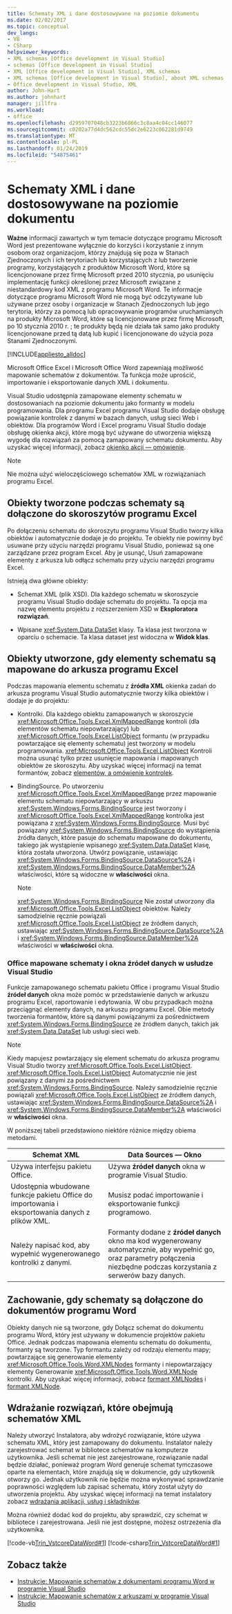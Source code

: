 ```yaml
---
title: Schematy XML i dane dostosowywane na poziomie dokumentu
ms.date: 02/02/2017
ms.topic: conceptual
dev_langs:
- VB
- CSharp
helpviewer_keywords:
- XML schemas [Office development in Visual Studio]
- schemas [Office development in Visual Studio]
- XML [Office development in Visual Studio], XML schemas
- XML schemas [Office development in Visual Studio], about XML schemas and data
- Office development in Visual Studio, XML
author: John-Hart
ms.author: johnhart
manager: jillfra
ms.workload:
- office
ms.openlocfilehash: d2959707048cb3223b6866c3c8aa4c04cc146077
ms.sourcegitcommit: c0202a77d4dc562cdc55dc2e6223c062281d9749
ms.translationtype: MT
ms.contentlocale: pl-PL
ms.lasthandoff: 01/24/2019
ms.locfileid: "54875461"
---
```

# <a name="xml-schemas-and-data-in-document-level-customizations"></a>Schematy XML i dane dostosowywane na poziomie dokumentu
  **Ważne** informacji zawartych w tym temacie dotyczące programu Microsoft Word jest prezentowane wyłącznie do korzyści i korzystanie z innym osobom oraz organizacjom, którzy znajdują się poza w Stanach Zjednoczonych i ich terytoriach lub korzystających z lub tworzenie programy, korzystających z produktów Microsoft Word, które są licencjonowane przez firmę Microsoft przed 2010 stycznia, po usunięciu implementację funkcji określonej przez Microsoft związane z niestandardowy kod XML z programu Microsoft Word. Te informacje dotyczące programu Microsoft Word nie mogą być odczytywane lub używane przez osoby i organizacje w Stanach Zjednoczonych lub jego terytoria, którzy za pomocą lub opracowywanie programów uruchamianych na produkty Microsoft Word, które są licencjonowane przez firmę Microsoft, po 10 stycznia 2010 r. ; te produkty będą nie działa tak samo jako produkty licencjonowane przed tą datą lub kupić i licencjonowane do użycia poza Stanami Zjednoczonymi.

 [!INCLUDE[appliesto_alldoc](../vsto/includes/appliesto-alldoc-md.md)]

 Microsoft Office Excel i Microsoft Office Word zapewniają możliwość mapowanie schematów z dokumentów. Ta funkcja może uprościć, importowanie i eksportowanie danych XML i dokumentu.

 Visual Studio udostępnia zamapowane elementy schematu w dostosowaniach na poziomie dokumentu jako formanty w modelu programowania. Dla programu Excel programu Visual Studio dodaje obsługę powiązanie kontrolek z danymi w bazach danych, usług sieci Web i obiektów. Dla programów Word i Excel programu Visual Studio dodaje obsługę okienka akcji, które mogą być używane do utworzenia większą wygodę dla rozwiązań za pomocą zamapowany schematu dokumentu. Aby uzyskać więcej informacji, zobacz [okienko akcji ― omówienie](../vsto/actions-pane-overview.md).

> [!NOTE]
>  Nie można użyć wieloczęściowego schematów XML w rozwiązaniach programu Excel.

## <a name="objects-created-when-schemas-are-attached-to-excel-workbooks"></a>Obiekty tworzone podczas schematy są dołączone do skoroszytów programu Excel
 Po dołączeniu schematu do skoroszytu programu Visual Studio tworzy kilka obiektów i automatycznie dodaje je do projektu. Te obiekty nie powinny być usuwane przy użyciu narzędzi programu Visual Studio, ponieważ są one zarządzane przez program Excel. Aby je usunąć, Usuń zamapowane elementy z arkusza lub odłącz schematu przy użyciu narzędzi programu Excel.

 Istnieją dwa główne obiekty:

-   Schemat XML (plik XSD). Dla każdego schematu w skoroszycie programu Visual Studio dodaje schematu do projektu. Ta opcja ma nazwę elementu projektu z rozszerzeniem XSD w **Eksploratora rozwiązań**.

-   Wpisane <xref:System.Data.DataSet> klasy. Ta klasa jest tworzona w oparciu o schemacie. Ta klasa dataset jest widoczna w **Widok klas**.

## <a name="objects-created-when-schema-elements-are-mapped-to-excel-worksheets"></a>Obiekty utworzone, gdy elementy schematu są mapowane do arkusza programu Excel
 Podczas mapowania elementu schematu z **źródła XML** okienka zadań do arkusza programu Visual Studio automatycznie tworzy kilka obiektów i dodaje je do projektu:

-   Kontrolki. Dla każdego obiektu zamapowanych w skoroszycie <xref:Microsoft.Office.Tools.Excel.XmlMappedRange> kontroli (dla elementów schematu niepowtarzający) lub <xref:Microsoft.Office.Tools.Excel.ListObject> formantu (w przypadku powtarzające się elementy schematu) jest tworzony w modelu programowania. <xref:Microsoft.Office.Tools.Excel.ListObject> Kontroli można usunąć tylko przez usunięcie mapowania i mapowanych obiektów ze skoroszytu. Aby uzyskać więcej informacji na temat formantów, zobacz [elementów, a omówienie kontrolek](../vsto/host-items-and-host-controls-overview.md).

-   BindingSource. Po utworzeniu <xref:Microsoft.Office.Tools.Excel.XmlMappedRange> przez mapowanie elementu schematu niepowtarzający w arkuszu <xref:System.Windows.Forms.BindingSource> jest tworzony i <xref:Microsoft.Office.Tools.Excel.XmlMappedRange> kontrolka jest powiązana z <xref:System.Windows.Forms.BindingSource>. Musi być powiązany <xref:System.Windows.Forms.BindingSource> do wystąpienia źródła danych, które pasuje do schematu mapowane do dokumentu, takiego jak wystąpienie wpisanego <xref:System.Data.DataSet> klasę, która została utworzona. Utwórz powiązanie, ustawiając <xref:System.Windows.Forms.BindingSource.DataSource%2A> i <xref:System.Windows.Forms.BindingSource.DataMember%2A> właściwości, które są widoczne w **właściwości** okna.

    > [!NOTE]
    >  <xref:System.Windows.Forms.BindingSource> Nie został utworzony dla <xref:Microsoft.Office.Tools.Excel.ListObject> obiektów. Należy samodzielnie ręcznie powiązali <xref:Microsoft.Office.Tools.Excel.ListObject> ze źródłem danych, ustawiając <xref:System.Windows.Forms.BindingSource.DataSource%2A> i <xref:System.Windows.Forms.BindingSource.DataMember%2A> właściwości w **właściwości** okna.

### <a name="office-mapped-schemas-and-the-visual-studio-data-sources-window"></a>Office mapowane schematy i okna źródeł danych w usłudze Visual Studio
 Funkcje zamapowanego schematu pakietu Office i programu Visual Studio **źródeł danych** okna może pomóc w przedstawienie danych w arkuszu programu Excel, raportowanie i edytowania. W obu przypadkach można przeciągnąć elementy danych, na arkuszu programu Excel. Obie metody tworzenia formantów, które są danymi powiązanymi za pośrednictwem <xref:System.Windows.Forms.BindingSource> ze źródłem danych, takich jak <xref:System.Data.DataSet> lub usługi sieci web.

> [!NOTE]
>  Kiedy mapujesz powtarzający się element schematu do arkusza programu Visual Studio tworzy <xref:Microsoft.Office.Tools.Excel.ListObject>. <xref:Microsoft.Office.Tools.Excel.ListObject> Automatycznie nie jest powiązany z danymi za pośrednictwem <xref:System.Windows.Forms.BindingSource>. Należy samodzielnie ręcznie powiązali <xref:Microsoft.Office.Tools.Excel.ListObject> ze źródłem danych, ustawiając <xref:System.Windows.Forms.BindingSource.DataSource%2A> i <xref:System.Windows.Forms.BindingSource.DataMember%2A> właściwości w **właściwości** okna.

 W poniższej tabeli przedstawiono niektóre różnice między obiema metodami.

|Schemat XML|Data Sources — Okno|
|----------------|-------------------------|
|Używa interfejsu pakietu Office.|Używa **źródeł danych** okna w programie Visual Studio.|
|Udostępnia wbudowane funkcje pakietu Office do importowania i eksportowania danych z plików XML.|Musisz podać importowanie i eksportowanie funkcji programowo.|
|Należy napisać kod, aby wypełnić wygenerowanego kontrolki z danymi.|Formanty dodane z **źródeł danych** okno ma kod wygenerowany automatycznie, aby wypełnić go, oraz parametry połączenia niezbędne podczas korzystania z serwerów bazy danych.|

## <a name="behavior-when-schemas-are-attached-to-word-documents"></a>Zachowanie, gdy schematy są dołączone do dokumentów programu Word
 Obiekty danych nie są tworzone, gdy Dołącz schemat do dokumentu programu Word, który jest używany w dokumencie projektów pakietu Office. Jednak podczas mapowania elementu schematu do dokumentu, formanty są tworzone. Typ formantu zależy od rodzaju elementu mapy; powtarzające się generowanie elementy <xref:Microsoft.Office.Tools.Word.XMLNodes> formanty i niepowtarzający elementy Generowanie <xref:Microsoft.Office.Tools.Word.XMLNode> kontrolki. Aby uzyskać więcej informacji, zobacz [formant XMLNodes](../vsto/xmlnodes-control.md) i [formant XMLNode](../vsto/xmlnode-control.md).

## <a name="deployment-of-solutions-that-include-xml-schemas"></a>Wdrażanie rozwiązań, które obejmują schematów XML
 Należy utworzyć Instalatora, aby wdrożyć rozwiązanie, które używa schematu XML, który jest zamapowany do dokumentu. Instalator należy zarejestrować schemat w bibliotece schematów na komputerze użytkownika. Jeśli schemat nie jest zarejestrowane, rozwiązanie nadal będzie działać, ponieważ program Word generuje schemat tymczasowe oparte na elementach, które znajdują się w dokumencie, gdy użytkownik otworzy go. Jednak użytkownik nie będzie można wykonywać sprawdzanie poprawności względem lub zapisać schematu, który został użyty do utworzenia projektu. Aby uzyskać więcej informacji na temat instalatory zobacz [wdrażania aplikacji, usług i składników](../deployment/deploying-applications-services-and-components.md).

 Można również dodać kod do projektu, aby sprawdzić, czy schemat w bibliotece i zarejestrowana. Jeśli nie jest dostępne, możesz ostrzeżenia dla użytkownika.

 [!code-vb[Trin_VstcoreDataWord#1](../vsto/codesnippet/VisualBasic/Trin_VstcoreDataWordVB/ThisDocument.vb#1)]
 [!code-csharp[Trin_VstcoreDataWord#1](../vsto/codesnippet/CSharp/Trin_VstcoreDataWordCS/ThisDocument.cs#1)]

## <a name="see-also"></a>Zobacz także

- [Instrukcje: Mapowanie schematów z dokumentami programu Word w programie Visual Studio](../vsto/how-to-map-schemas-to-word-documents-inside-visual-studio.md)
- [Instrukcje: Mapowanie schematów z arkuszami w programie Visual Studio](../vsto/how-to-map-schemas-to-worksheets-inside-visual-studio.md)
